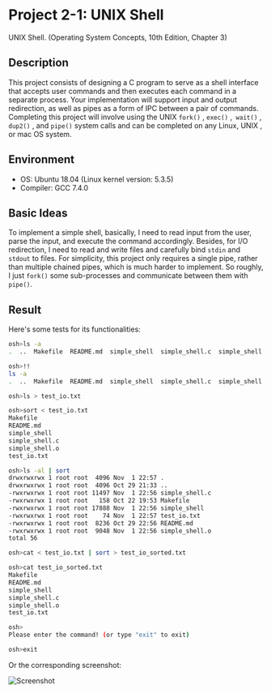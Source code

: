 # Project 2-1: UNIX Shell

UNIX Shell. (Operating System Concepts, 10th Edition, Chapter 3)

## Description

This project consists of designing a C program to serve as a shell interface that accepts user commands and then executes each command in a separate process. Your implementation will support input and output redirection, as well as pipes as a form of IPC between a pair of commands. Completing this project will involve using the UNIX `fork()` , `exec()` ,` wait()` , `dup2()` , and `pipe()` system calls and can be completed on any Linux, UNIX , or mac OS system.

## Environment

- OS: Ubuntu 18.04 (Linux kernel version: 5.3.5)
- Compiler: GCC 7.4.0 

## Basic Ideas

To implement a simple shell, basically, I need to read input from the user, parse the input, and execute the command accordingly. Besides, for I/O redirection, I need to read and write files and carefully bind `stdin` and `stdout` to files. For simplicity, this project only requires a single pipe, rather than multiple chained pipes, which is much harder to implement. So roughly, I just `fork()` some sub-processes and communicate between them with `pipe()`.


## Result

Here's some tests for its functionalities:

```bash
osh>ls -a
.  ..  Makefile  README.md  simple_shell  simple_shell.c  simple_shell.o

osh>!!
ls -a
.  ..  Makefile  README.md  simple_shell  simple_shell.c  simple_shell.o

osh>ls > test_io.txt

osh>sort < test_io.txt
Makefile
README.md
simple_shell
simple_shell.c
simple_shell.o
test_io.txt

osh>ls -al | sort
drwxrwxrwx 1 root root  4096 Nov  1 22:57 .
drwxrwxrwx 1 root root  4096 Oct 29 21:33 ..
-rwxrwxrwx 1 root root 11497 Nov  1 22:56 simple_shell.c
-rwxrwxrwx 1 root root   158 Oct 22 19:53 Makefile
-rwxrwxrwx 1 root root 17888 Nov  1 22:56 simple_shell
-rwxrwxrwx 1 root root    74 Nov  1 22:57 test_io.txt
-rwxrwxrwx 1 root root  8236 Oct 29 22:56 README.md
-rwxrwxrwx 1 root root  9048 Nov  1 22:56 simple_shell.o
total 56

osh>cat < test_io.txt | sort > test_io_sorted.txt

osh>cat test_io_sorted.txt
Makefile
README.md
simple_shell
simple_shell.c
simple_shell.o
test_io.txt

osh>
Please enter the command! (or type "exit" to exit)

osh>exit
```

Or the corresponding screenshot:

![Screenshot](./screenshot.png)

